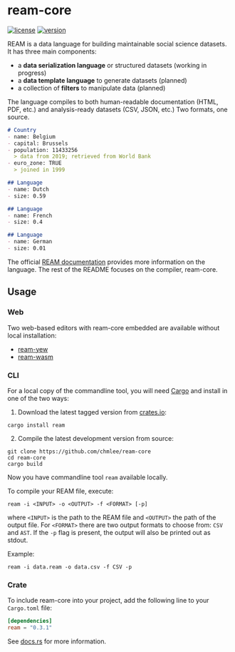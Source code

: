 # ream-core

[![license](https://img.shields.io/crates/l/ream)](https://github.com/chmlee/ream-core/blob/master/LICENSE)
[![version](https://img.shields.io/crates/v/ream?style=flat)](https://crates.io/crates/ream)


REAM is a data language for building maintainable social science datasets.
It has three main components:

- a **data serialization language** or structured datasets (working in progress)
- a **data template language** to generate datasets (planned)
- a collection of **filters** to manipulate data (planned)

The language compiles to both human-readable documentation (HTML, PDF, etc.) and analysis-ready datasets (CSV, JSON, etc.)
Two formats, one source.

```md
# Country
- name: Belgium
- capital: Brussels
- population: 11433256
  > data from 2019; retrieved from World Bank
- euro_zone: TRUE
  > joined in 1999

## Language
- name: Dutch
- size: 0.59

## Language
- name: French
- size: 0.4

## Language
- name: German
- size: 0.01
```

The official [REAM documentation](https://ream-lang.org) provides more information on the language.
The rest of the README focuses on the compiler, ream-core.

## Usage

### Web

Two web-based editors with ream-core embedded are available without local installation:

- [ream-yew](https://chmlee.github.io/ream-editor)
- [ream-wasm](https://chmlee.github.io/ream-wasm)

### CLI

For a local copy of the commandline tool, you will need [Cargo](https://doc.rust-lang.org/stable/cargo/) and install in one of the two ways:

1. Download the latest tagged version from [crates.io](https://creates.io/crates/ream):

```shell
cargo install ream
```

2. Compile the latest development version from source:

```shell
git clone https://github.com/chmlee/ream-core
cd ream-core
cargo build
```

Now you have commandline tool `ream` available locally.

To compile your REAM file, execute:

```shell
ream -i <INPUT> -o <OUTPUT> -f <FORMAT> [-p]
```

where `<INPUT>` is the path to the REAM file and `<OUTPUT>` the path of the output file.
For `<FORMAT>` there are two output formats to choose from: `CSV` and `AST`.
If the `-p` flag is present, the output will also be printed out as stdout.

Example:

```shell
ream -i data.ream -o data.csv -f CSV -p
```

### Crate

To include ream-core into your project, add the following line to your `Cargo.toml` file:
```toml
[dependencies]
ream = "0.3.1"
```

See [docs.rs](https://docs.rs/ream/0.3.1/ream/) for more information.
